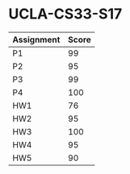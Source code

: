 # UCLA-CS33-S17

Assignment | Score
--- | --- |
P1 | 99
P2 | 95
P3 | 99
P4 | 100
HW1 | 76
HW2 | 95
HW3 | 100
HW4 | 95
HW5 | 90
